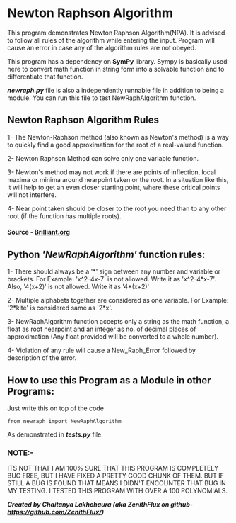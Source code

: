 # Newton Raphson Algorithm

This program demonstrates Newton Raphson Algorithm(NPA).
It is advised to follow all rules of the algorithm while entering the input.
Program will cause an error in case any of the algorithm rules are not obeyed.

This program has a dependency on **SymPy** library. Sympy is basically used here to convert math function in string form
into a solvable function and to differentiate that function.

***newraph.py*** file is also a independently runnable file in addition to being a module. You can run this file to test NewRaphAlgorithm function.

## Newton Raphson Algorithm Rules

1- The Newton-Raphson method (also known as Newton's method) is a way to quickly find a good approximation for the root of a real-valued function.

2- Newton Raphson Method can solve only one variable function.

3- Newton's method may not work if there are points of inflection, local maxima or minima around nearpoint taken or the root. In a situation like this, it will help to get an even closer starting point, where these critical points will not interfere.

4- Near point taken should be closer to the root you need than to any other root (if the function has multiple roots).

#### Source - [Brilliant.org](https://brilliant.org/wiki/newton-raphson-method/)

## Python *'NewRaphAlgorithm'* function rules:

1- There should always be a '\*' sign between any number and variable or brackets.
       For Example: 'x^2-4x-7' is not allowed. Write it as 'x^2-4\*x-7'.
                    Also, '4(x+2)' is not allowed. Write it as '4\*(x+2)'

2- Multiple alphabets together are considered as one variable.
       For Example: '2\*kite' is considered same as '2\*x'.

3- NewRaphAlgorithm function accepts only a string as the math function, a float as root nearpoint 
and an integer as no. of decimal places of approximation (Any float provided will be converted to a whole number).

4- Violation of any rule will cause a New_Raph_Error followed by description of the error.

## How to use this Program as a Module in other Programs:

Just write this on top of the code

    from newraph import NewRaphAlgorithm
As demonstrated in ***tests.py*** file.

       
### **NOTE:-**

ITS NOT THAT I AM 100% SURE THAT THIS PROGRAM IS COMPLETELY BUG FREE, BUT I HAVE FIXED A PRETTY GOOD CHUNK OF THEM. BUT IF STILL A BUG IS FOUND THAT MEANS 
I DIDN'T ENCOUNTER THAT BUG IN MY TESTING. I TESTED THIS PROGRAM WITH OVER A 100 POLYNOMIALS.


***Created by Chaitanya Lakhchaura (aka ZenithFlux on github- https://github.com/ZenithFlux/)***  